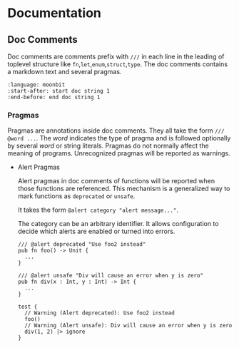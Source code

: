 # Documentation

## Doc Comments

Doc comments are comments prefix with `///` in each line in the leading of toplevel structure like `fn`,`let`,`enum`,`struct`,`type`. The doc comments contains a markdown text and several pragmas.

```{literalinclude} /sources/language/src/misc/top.mbt
:language: moonbit
:start-after: start doc string 1
:end-before: end doc string 1
```

### Pragmas

Pragmas are annotations inside doc comments. They all take the form `/// @word ...`. The _word_ indicates the type of pragma and is followed optionally by several _word_ or string literals. Pragmas do not normally affect the meaning of programs. Unrecognized pragmas will be reported as warnings.

- Alert Pragmas

  Alert pragmas in doc comments of functions will be reported when those functions are referenced. This mechanism is a generalized way to mark functions as `deprecated` or `unsafe`.

  It takes the form `@alert category "alert message..."`.

  The category can be an arbitrary identifier. It allows configuration to decide which alerts are enabled or turned into errors.

  <!-- MANUAL CHECK -->
  ```moonbit
  /// @alert deprecated "Use foo2 instead"
  pub fn foo() -> Unit {
    ...
  }

  /// @alert unsafe "Div will cause an error when y is zero"
  pub fn div(x : Int, y : Int) -> Int {
    ...
  }

  test {
    // Warning (Alert deprecated): Use foo2 instead
    foo()
    // Warning (Alert unsafe): Div will cause an error when y is zero
    div(1, 2) |> ignore
  }
  ```
